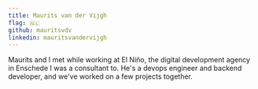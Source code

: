 ```yaml
---
title: Maurits van der Vijgh
flag: 🇳🇱
github: mauritsvdv
linkedin: mauritsvandervijgh
---
```


Maurits and I met while working at El Niño, the digital development agency in Enschede I was a consultant to. He's a devops engineer and backend developer, and we've worked on a few projects together.
